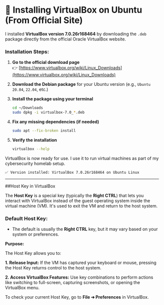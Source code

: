# 🧰 Installing VirtualBox on Ubuntu (From Official Site)

I installed **VirtualBox version 7.0.26r168464** by downloading the `.deb` package directly from the official Oracle VirtualBox website.

### Installation Steps:

1. **Go to the official download page**  
   👉 [https://www.virtualbox.org/wiki/Linux_Downloads](https://www.virtualbox.org/wiki/Linux_Downloads)

2. **Download the Debian package** for your Ubuntu version (e.g., `Ubuntu 20.04`, `22.04`, etc.)

3. **Install the package using your terminal**
   ```bash
   cd ~/Downloads
   sudo dpkg -i virtualbox-7.0_*.deb

4. **Fix any missing dependencies (if needed)**
   ```bash
   sudo apt --fix-broken install

5. **Verify the installation**
   ```bash
   virtualbox --help

VirtualBox is now ready for use. I use it to run virtual machines as part of my cybersecurity homelab setup.
   ```
   ✅ Version installed: VirtualBox 7.0.26r168464 on Ubuntu Linux
   ```
---
##Host Key in VirtualBox

The **Host Key** is a special key (typically the **Right CTRL**) that lets you interact with VirtualBox instead of the guest operating system inside the virtual machine (VM). It's used to exit the VM and return to the host system.

### Default Host Key:

- The default is usually the **Right CTRL** key, but it may vary based on your system or preferences.

**Purpose:**

The Host Key allows you to:

**1. Release Input:** If the VM has captured your keyboard or mouse, pressing the Host Key returns control to the host system.

**2. Access VirtualBox Features:** Use key combinations to perform actions like switching to full-screen, capturing screenshots, or opening the VirtualBox menu.

To check your current Host Key, go to **File ➔ Preferences** in VirtualBox.
